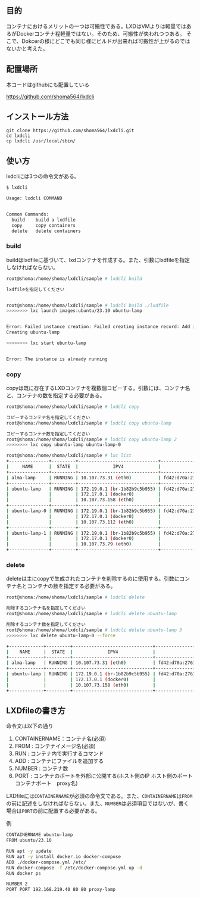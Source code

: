 ## 目的
コンテナにおけるメリットの一つは可搬性である。LXDはVMよりは軽量ではあるがDockerコンテナ程軽量ではない。そのため、可搬性が失われつつある。
そこで、Dokcerの様にどこでも同じ様にビルドが出来れば可搬性が上がるのではないかと考えた。

## 配置場所
本コードはgithubにも配置している

https://github.com/shoma564/lxdcli

## インストール方法
```
git clone https://github.com/shoma564/lxdcli.git
cd lxdcli
cp lxdcli /usr/local/sbin/
```


## 使い方
lxdcliには3つの命令文がある。
```bash
$ lxdcli

Usage: lxdcli COMMAND


Common Commands:
  build    build a lxdfile
  copy     copy containers
  delete   delete containers
```

### build
buildはlxdfileに基づいて、lxdコンテナを作成する。また、引数にlxdfileを指定しなければならない。

```bash
root@shoma:/home/shoma/lxdcli/sample # lxdcli build

lxdfileを指定してください


root@shoma:/home/shoma/lxdcli/sample # lxdcli build ./lxdfile
>>>>>>>> lxc launch images:ubuntu/23.10 ubuntu-lamp


Error: Failed instance creation: Failed creating instance record: Add instance info to the database: This "instances" entry already exists
Creating ubuntu-lamp

>>>>>>>> lxc start ubuntu-lamp


Error: The instance is already running
```

### copy
copyは既に存在するLXDコンテナを複数個コピーする。引数には、コンテナ名と、コンテナの数を指定する必要がある。

```bash
root@shoma:/home/shoma/lxdcli/sample # lxdcli copy

コピーするコンテナ名を指定してください
root@shoma:/home/shoma/lxdcli/sample # lxdcli copy ubuntu-lamp

コピーするコンテナ数を指定してください
root@shoma:/home/shoma/lxdcli/sample # lxdcli copy ubuntu-lamp 2
>>>>>>>> lxc copy ubuntu-lamp ubuntu-lamp-0
```

```bash
root@shoma:/home/shoma/lxdcli/sample # lxc list
+---------------+---------+------------------------------+-----------------------------------------------+-----------+-----------+
|     NAME      |  STATE  |             IPV4             |                     IPV6                      |   TYPE    | SNAPSHOTS |
+---------------+---------+------------------------------+-----------------------------------------------+-----------+-----------+
| alma-lamp     | RUNNING | 10.107.73.31 (eth0)          | fd42:d70a:2761:a81b:216:3eff:fee3:7476 (eth0) | CONTAINER | 2         |
+---------------+---------+------------------------------+-----------------------------------------------+-----------+-----------+
| ubuntu-lamp   | RUNNING | 172.19.0.1 (br-1b82b9c5b955) | fd42:d70a:2761:a81b:216:3eff:fe9d:ab36 (eth0) | CONTAINER | 0         |
|               |         | 172.17.0.1 (docker0)         |                                               |           |           |
|               |         | 10.107.73.158 (eth0)         |                                               |           |           |
+---------------+---------+------------------------------+-----------------------------------------------+-----------+-----------+
| ubuntu-lamp-0 | RUNNING | 172.19.0.1 (br-1b82b9c5b955) | fd42:d70a:2761:a81b:216:3eff:fe6e:a670 (eth0) | CONTAINER | 0         |
|               |         | 172.17.0.1 (docker0)         |                                               |           |           |
|               |         | 10.107.73.112 (eth0)         |                                               |           |           |
+---------------+---------+------------------------------+-----------------------------------------------+-----------+-----------+
| ubuntu-lamp-1 | RUNNING | 172.19.0.1 (br-1b82b9c5b955) | fd42:d70a:2761:a81b:216:3eff:fe28:393a (eth0) | CONTAINER | 0         |
|               |         | 172.17.0.1 (docker0)         |                                               |           |           |
|               |         | 10.107.73.79 (eth0)          |                                               |           |           |
+---------------+---------+------------------------------+-----------------------------------------------+-----------+-----------+
```

### delete
deleteは主にcopyで生成されたコンテナを削除するのに使用する。引数にコンテナ名とコンテナの数を指定する必要がある。
```bash
root@shoma:/home/shoma/lxdcli/sample # lxdcli delete

削除するコンテナ名を指定してください
root@shoma:/home/shoma/lxdcli/sample # lxdcli delete ubuntu-lamp

削除するコンテナ数を指定してください
root@shoma:/home/shoma/lxdcli/sample # lxdcli delete ubuntu-lamp 3
>>>>>>>> lxc delete ubuntu-lamp-0 --force
```
```bash
+-------------+---------+------------------------------+-----------------------------------------------+-----------+-----------+
|    NAME     |  STATE  |             IPV4             |                     IPV6                      |   TYPE    | SNAPSHOTS |
+-------------+---------+------------------------------+-----------------------------------------------+-----------+-----------+
| alma-lamp   | RUNNING | 10.107.73.31 (eth0)          | fd42:d70a:2761:a81b:216:3eff:fee3:7476 (eth0) | CONTAINER | 2         |
+-------------+---------+------------------------------+-----------------------------------------------+-----------+-----------+
| ubuntu-lamp | RUNNING | 172.19.0.1 (br-1b82b9c5b955) | fd42:d70a:2761:a81b:216:3eff:fe9d:ab36 (eth0) | CONTAINER | 0         |
|             |         | 172.17.0.1 (docker0)         |                                               |           |           |
|             |         | 10.107.73.158 (eth0)         |                                               |           |           |
+-------------+---------+------------------------------+-----------------------------------------------+-----------+-----------+
```


## LXDfileの書き方
命令文は以下の通り

1. CONTAINERNAME：コンテナ名(必須)
1. FROM : コンテナイメージ名(必須)
1. RUN : コンテナ内で実行するコマンド
1. ADD : コンテナにファイルを追加する
1. NUMBER : コンテナ数
1. PORT : コンテナのポートを外部に公開する(ホスト側のIP ホスト側のポート　コンテナポート　proxy名) 




LXDfileには```CONTAINERNAME```が必須の命令文である。また、```CONTAINERNAME```は```FROM```の前に記述をしなければならない。また、```NUMBER```は必須項目ではないが、書く場合は```PORT```の前に配置する必要がある。


例
```bash
CONTAINERNAME ubuntu-lamp
FROM ubuntu/23.10

RUN apt -y update
RUN apt -y install docker.io docker-compose
ADD ./docker-compose.yml /etc/
RUN docker-compose -f /etc/docker-compose.yml up -d
RUN docker ps

NUMBER 2
PORT PORT 192.168.219.40 80 80 proxy-lamp
```
